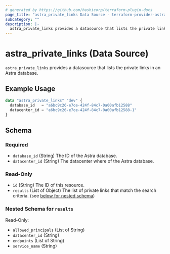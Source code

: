 ```yaml
---
# generated by https://github.com/hashicorp/terraform-plugin-docs
page_title: "astra_private_links Data Source - terraform-provider-astra"
subcategory: ""
description: |-
  astra_private_links provides a datasource that lists the private links in an Astra database.
---
```


# astra_private_links (Data Source)

`astra_private_links` provides a datasource that lists the private links in an Astra database.

## Example Usage

```terraform
data "astra_private_links" "dev" {
  database_id   = "a6bc9c26-e7ce-424f-84c7-0a00afb12588"
  datacenter_id = "a6bc9c26-e7ce-424f-84c7-0a00afb12588-1"
}
```

<!-- schema generated by tfplugindocs -->
## Schema

### Required

- `database_id` (String) The ID of the Astra database.
- `datacenter_id` (String) The datacenter where of the Astra database.

### Read-Only

- `id` (String) The ID of this resource.
- `results` (List of Object) The list of private links that match the search criteria. (see [below for nested schema](#nestedatt--results))

<a id="nestedatt--results"></a>
### Nested Schema for `results`

Read-Only:

- `allowed_principals` (List of String)
- `datacenter_id` (String)
- `endpoints` (List of String)
- `service_name` (String)


